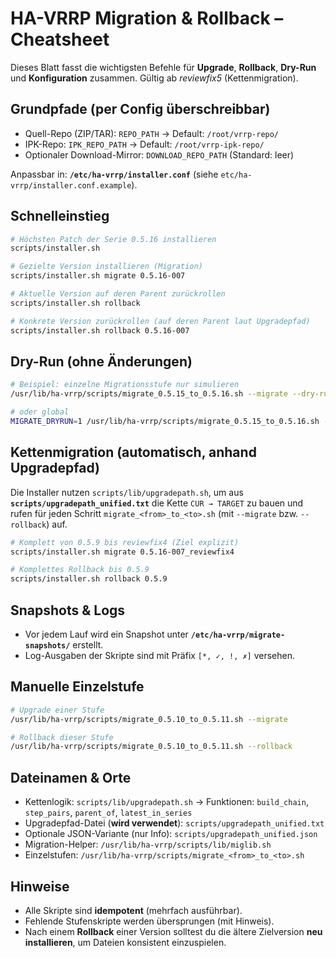 # HA-VRRP Migration & Rollback – Cheatsheet

Dieses Blatt fasst die wichtigsten Befehle für **Upgrade**, **Rollback**, **Dry-Run** und **Konfiguration** zusammen.
Gültig ab *reviewfix5* (Kettenmigration).

## Grundpfade (per Config überschreibbar)
- Quell-Repo (ZIP/TAR): `REPO_PATH` → Default: `/root/vrrp-repo/`
- IPK-Repo: `IPK_REPO_PATH` → Default: `/root/vrrp-ipk-repo/`
- Optionaler Download-Mirror: `DOWNLOAD_REPO_PATH` (Standard: leer)

Anpassbar in: **`/etc/ha-vrrp/installer.conf`** (siehe `etc/ha-vrrp/installer.conf.example`).

## Schnelleinstieg
```sh
# Höchsten Patch der Serie 0.5.16 installieren
scripts/installer.sh

# Gezielte Version installieren (Migration)
scripts/installer.sh migrate 0.5.16-007

# Aktuelle Version auf deren Parent zurückrollen
scripts/installer.sh rollback

# Konkrete Version zurückrollen (auf deren Parent laut Upgradepfad)
scripts/installer.sh rollback 0.5.16-007
```

## Dry-Run (ohne Änderungen)
```sh
# Beispiel: einzelne Migrationsstufe nur simulieren
/usr/lib/ha-vrrp/scripts/migrate_0.5.15_to_0.5.16.sh --migrate --dry-run

# oder global
MIGRATE_DRYRUN=1 /usr/lib/ha-vrrp/scripts/migrate_0.5.15_to_0.5.16.sh --rollback
```

## Kettenmigration (automatisch, anhand Upgradepfad)
Die Installer nutzen `scripts/lib/upgradepath.sh`, um aus **`scripts/upgradepath_unified.txt`** die Kette `CUR → TARGET` zu bauen
und rufen für jeden Schritt `migrate_<from>_to_<to>.sh` (mit `--migrate` bzw. `--rollback`) auf.

```sh
# Komplett von 0.5.9 bis reviewfix4 (Ziel explizit)
scripts/installer.sh migrate 0.5.16-007_reviewfix4

# Komplettes Rollback bis 0.5.9
scripts/installer.sh rollback 0.5.9
```

## Snapshots & Logs
- Vor jedem Lauf wird ein Snapshot unter **`/etc/ha-vrrp/migrate-snapshots/`** erstellt.
- Log-Ausgaben der Skripte sind mit Präfix `[*, ✓, !, ✗]` versehen.

## Manuelle Einzelstufe
```sh
# Upgrade einer Stufe
/usr/lib/ha-vrrp/scripts/migrate_0.5.10_to_0.5.11.sh --migrate

# Rollback dieser Stufe
/usr/lib/ha-vrrp/scripts/migrate_0.5.10_to_0.5.11.sh --rollback
```

## Dateinamen & Orte
- Kettenlogik: `scripts/lib/upgradepath.sh`  → Funktionen: `build_chain`, `step_pairs`, `parent_of`, `latest_in_series`
- Upgradepfad-Datei (**wird verwendet**): `scripts/upgradepath_unified.txt`
- Optionale JSON-Variante (nur Info): `scripts/upgradepath_unified.json`
- Migration-Helper: `/usr/lib/ha-vrrp/scripts/lib/miglib.sh`
- Einzelstufen: `/usr/lib/ha-vrrp/scripts/migrate_<from>_to_<to>.sh`

## Hinweise
- Alle Skripte sind **idempotent** (mehrfach ausführbar).
- Fehlende Stufenskripte werden übersprungen (mit Hinweis).
- Nach einem **Rollback** einer Version solltest du die ältere Zielversion **neu installieren**, um Dateien konsistent einzuspielen.
```

